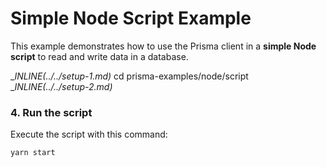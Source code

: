 # Simple Node Script Example

This example demonstrates how to use the Prisma client in a **simple Node script** to read and write data in a database.

__INLINE(../../_setup-1.md)__
cd prisma-examples/node/script
__INLINE(../../_setup-2.md)__

### 4. Run the script

Execute the script with this command: 

```
yarn start
```